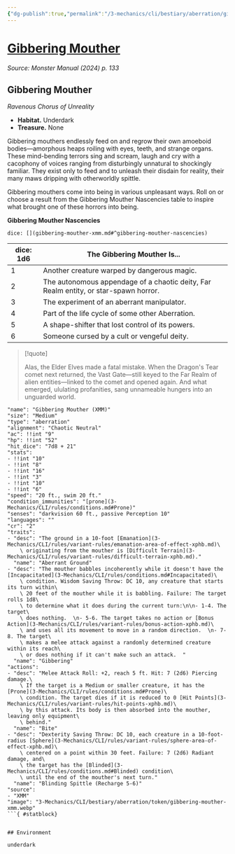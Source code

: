```yaml
---
{"dg-publish":true,"permalink":"/3-mechanics/cli/bestiary/aberration/gibbering-mouther-xmm/","tags":["ttrpg-cli/compendium/src/5e/xmm","ttrpg-cli/monster/cr/2","ttrpg-cli/monster/environment/underdark","ttrpg-cli/monster/size/medium","ttrpg-cli/monster/type/aberration"],"noteIcon":""}
---
```


# [Gibbering Mouther](3-Mechanics\CLI\bestiary\aberration/gibbering-mouther-xmm.md)
*Source: Monster Manual (2024) p. 133*  

## Gibbering Mouther

*Ravenous Chorus of Unreality*

- **Habitat.** Underdark  
- **Treasure.** None  

Gibbering mouthers endlessly feed on and regrow their own amoeboid bodies—amorphous heaps roiling with eyes, teeth, and strange organs. These mind-bending terrors sing and scream, laugh and cry with a cacophony of voices ranging from disturbingly unnatural to shockingly familiar. They exist only to feed and to unleash their disdain for reality, their many maws dripping with otherworldly spittle.

Gibbering mouthers come into being in various unpleasant ways. Roll on or choose a result from the Gibbering Mouther Nascencies table to inspire what brought one of these horrors into being.

**Gibbering Mouther Nascencies**

`dice: [](gibbering-mouther-xmm.md#^gibbering-mouther-nascencies)`

| dice: 1d6 | The Gibbering Mouther Is... |
|-----------|-----------------------------|
| 1 | Another creature warped by dangerous magic. |
| 2 | The autonomous appendage of a chaotic deity, Far Realm entity, or star-spawn horror. |
| 3 | The experiment of an aberrant manipulator. |
| 4 | Part of the life cycle of some other Aberration. |
| 5 | A shape-shifter that lost control of its powers. |
| 6 | Someone cursed by a cult or vengeful deity. |{ #gibbering-mouther-nascencies}


> [!quote]  
> 
> Alas, the Elder Elves made a fatal mistake. When the Dragon's Tear comet next returned, the Vast Gate—still keyed to the Far Realm of alien entities—linked to the comet and opened again. And what emerged, ululating profanities, sang unnameable hungers into an unguarded world.


```statblock
"name": "Gibbering Mouther (XMM)"
"size": "Medium"
"type": "aberration"
"alignment": "Chaotic Neutral"
"ac": !!int "9"
"hp": !!int "52"
"hit_dice": "7d8 + 21"
"stats":
- !!int "10"
- !!int "8"
- !!int "16"
- !!int "3"
- !!int "10"
- !!int "6"
"speed": "20 ft., swim 20 ft."
"condition_immunities": "[prone](3-Mechanics/CLI/rules/conditions.md#Prone)"
"senses": "darkvision 60 ft., passive Perception 10"
"languages": ""
"cr": "2"
"traits":
- "desc": "The ground in a 10-foot [Emanation](3-Mechanics/CLI/rules/variant-rules/emanation-area-of-effect-xphb.md)\
    \ originating from the mouther is [Difficult Terrain](3-Mechanics/CLI/rules/variant-rules/difficult-terrain-xphb.md)."
  "name": "Aberrant Ground"
- "desc": "The mouther babbles incoherently while it doesn't have the [Incapacitated](3-Mechanics/CLI/rules/conditions.md#Incapacitated)\
    \ condition. Wisdom Saving Throw: DC 10, any creature that starts its turn within\
    \ 20 feet of the mouther while it is babbling. Failure: The target rolls 1d8\
    \ to determine what it does during the current turn:\n\n- 1-4. The target\
    \ does nothing.  \n- 5-6. The target takes no action or [Bonus Action](3-Mechanics/CLI/rules/variant-rules/bonus-action-xphb.md)\
    \ and uses all its movement to move in a random direction.  \n- 7-8. The target\
    \ makes a melee attack against a randomly determined creature within its reach\
    \ or does nothing if it can't make such an attack.  "
  "name": "Gibbering"
"actions":
- "desc": "Melee Attack Roll: +2, reach 5 ft. Hit: 7 (2d6) Piercing damage.\
    \ If the target is a Medium or smaller creature, it has the [Prone](3-Mechanics/CLI/rules/conditions.md#Prone)\
    \ condition. The target dies if it is reduced to 0 [Hit Points](3-Mechanics/CLI/rules/variant-rules/hit-points-xphb.md)\
    \ by this attack. Its body is then absorbed into the mouther, leaving only equipment\
    \ behind."
  "name": "Bite"
- "desc": "Dexterity Saving Throw: DC 10, each creature in a 10-foot-radius [Sphere](3-Mechanics/CLI/rules/variant-rules/sphere-area-of-effect-xphb.md)\
    \ centered on a point within 30 feet. Failure: 7 (2d6) Radiant damage, and\
    \ the target has the [Blinded](3-Mechanics/CLI/rules/conditions.md#Blinded) condition\
    \ until the end of the mouther's next turn."
  "name": "Blinding Spittle (Recharge 5-6)"
"source":
- "XMM"
"image": "3-Mechanics/CLI/bestiary/aberration/token/gibbering-mouther-xmm.webp"
```{ #statblock}


## Environment

underdark